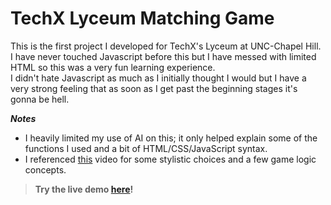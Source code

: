# TechX Lyceum Matching Game

This is the first project I developed for TechX's Lyceum at UNC-Chapel Hill.  
I have never touched Javascript before this but I have messed with limited HTML so this was a very fun learning experience.  
I didn't hate Javascript as much as I initially thought I would but I have a very strong feeling that as soon as I get past the beginning stages it's gonna be hell.  

**_Notes_**
 - I heavily limited my use of AI on this; it only helped explain some of the functions I used and a bit of HTML/CSS/JavaScript syntax.
 - I referenced [this](https://www.youtube.com/watch?v=xWdkt6KSirw) video for some stylistic choices and a few game logic concepts.

> **Try the live demo [here](https://wakelandbranz.github.io/matching-game/)!**